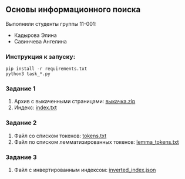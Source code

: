 ## Основы информационного поиска

Выполнили студенты группы 11-001:
* Кадырова Элина
* Савинчева Ангелина

### Инструкция к запуску:
```
pip install -r requirements.txt
python3 task_*.py
```

### Задание 1
1. Архив с выкаченными страницами: [выкачка.zip](выкачка.zip)
2. Индекс: [index.txt](index.txt)

### Задание 2
1. Файл со списком токенов: [tokens.txt](tokens.txt)
2. Файл по списком лемматизированных токенов: [lemma_tokens.txt](lemma_tokens.txt)

### Задание 3
1. Файл с инвертированным индексом: [inverted_index.json](inverted_index.json)